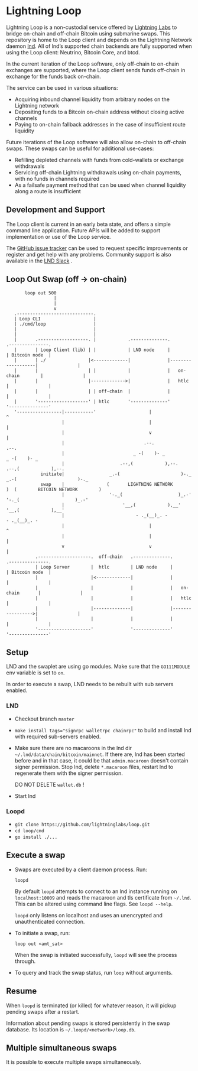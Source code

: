 # Lightning Loop
 
Lightning Loop is a non-custodial service offered by
[Lightning Labs](https://lightning.engineering/) to bridge on-chain and
off-chain Bitcoin using submarine swaps. This repository is home to the Loop
client and depends on the Lightning Network daemon
[lnd](https://github.com/lightningnetwork/lnd). All of lnd’s supported chain
backends are fully supported when using the Loop client: Neutrino, Bitcoin
Core, and btcd.

In the current iteration of the Loop software, only off-chain to on-chain
exchanges are supported, where the Loop client sends funds off-chain in
exchange for the funds back on-chain.

The service can be used in various situations:

- Acquiring inbound channel liquidity from arbitrary nodes on the Lightning
    network
- Depositing funds to a Bitcoin on-chain address without closing active
    channels
- Paying to on-chain fallback addresses in the case of insufficient route
    liquidity

Future iterations of the Loop software will also allow on-chain to off-chain
swaps. These swaps can be useful for additional use-cases:

- Refilling depleted channels with funds from cold-wallets or exchange
    withdrawals
- Servicing off-chain Lightning withdrawals using on-chain payments, with no
    funds in channels required
- As a failsafe payment method that can be used when channel liquidity along a
    route is insufficient

## Development and Support

The Loop client is current in an early beta state, and offers a simple command
line application. Future APIs will be added to support implementation or use of
the Loop service.

The [GitHub issue tracker](https://github.com/lightninglabs/loop/issues) can be
used to request specific improvements or register and get help with any
problems. Community support is also available in the
[LND Slack](https://join.slack.com/t/lightningcommunity/shared_invite/enQtMzQ0OTQyNjE5NjU1LWRiMGNmOTZiNzU0MTVmYzc1ZGFkZTUyNzUwOGJjMjYwNWRkNWQzZWE3MTkwZjdjZGE5ZGNiNGVkMzI2MDU4ZTE)
.

## Loop Out Swap (off -> on-chain)

```
       loop out 500   
                  |
                  |
                  v
   .-----------------------------.
   | Loop CLI                    |
   | ./cmd/loop                  |
   |                             |
   |                             |
   |       .-------------------. |            .--------------.                   .---------------.
   |       | Loop Client (lib) | |            | LND node     |                   | Bitcoin node  |
   |       | ./                |<-------------|              |-------------------|               |
   |       |                   | |            |              |   on-chain        |               |
   |       |                   |------------->|              |   htlc            |               |
   |       |                   | | off-chain  |              |                   |               |
   |       '-------------------' | htlc       '--------------'                   '---------------'
   '-----------------|-----------'                    |                                  ^
                     |                                |                                  |
                     |                                v                                  |
                     |                              .--.                               .--.               
                     |                          _ -(    )- _                       _ -(    )- _           
                     |                     .--,(            ),--.             .--,(            ),--.      
             initiate|                 _.-(                       )-._    _.-(                       )-._ 
             swap    |                (       LIGHTNING NETWORK       )  (        BITCOIN NETWORK        )
                     |                 '-._(                     )_.-'    '-._(                     )_.-' 
                     |                      '__,(            ),__'             '__,(            ),__'     
                     |                           - ._(__)_. -                       - ._(__)_. -          
                     |                                |                                  ^
                     |                                |                                  |
                     v                                v                                  |
           .--------------------.  off-chain   .--------------.                  .---------------.
           | Loop Server        |  htlc        | LND node     |                  | Bitcoin node  |
           |                    |<-------------|              |                  |               |
           |                    |              |              |   on-chain       |               |
           |                    |              |              |   htlc           |               |
           |                    |--------------|              |----------------->|               |
           |                    |              |              |                  |               |
           '--------------------'              '--------------'                  '---------------'

```

## Setup

LND and the swaplet are using go modules. Make sure that the `GO111MODULE` env
variable is set to `on`.

In order to execute a swap, LND needs to be rebuilt with sub servers enabled.

### LND

* Checkout branch `master`

- `make install tags="signrpc walletrpc chainrpc"` to build and install lnd
  with required sub-servers enabled.

- Make sure there are no macaroons in the lnd dir
  `~/.lnd/data/chain/bitcoin/mainnet`. If there are, lnd has been started
  before and in that case, it could be that `admin.macaroon` doesn't contain
  signer permission. Stop lnd, delete `*.macaroon` files, restart lnd to
  regenerate them with the signer permission.

  DO NOT DELETE `wallet.db` !

- Start lnd

### Loopd
- `git clone https://github.com/lightninglabs/loop.git`
- `cd loop/cmd`
- `go install ./...`

## Execute a swap

* Swaps are executed by a client daemon process. Run:

  `loopd`

  By default `loopd` attempts to connect to an lnd instance running on
  `localhost:10009` and reads the macaroon and tls certificate from `~/.lnd`.
  This can be altered using command line flags. See `loopd --help`.

  `loopd` only listens on localhost and uses an unencrypted and unauthenticated
  connection.

* To initiate a swap, run:

  `loop out <amt_sat>` 
  
  When the swap is initiated successfully, `loopd` will see the process through.

* To query and track the swap status, run `loop` without arguments.    

## Resume
When `loopd` is terminated (or killed) for whatever reason, it will pickup
pending swaps after a restart. 

Information about pending swaps is stored persistently in the swap database.
Its location is `~/.loopd/<network>/loop.db`.

## Multiple simultaneous swaps

It is possible to execute multiple swaps simultaneously.

